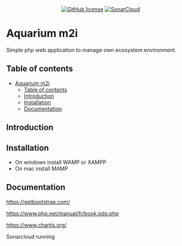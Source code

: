 <div align="center">

[![GitHub license](https://img.shields.io/github/license/Edenskull/aquarium-connecte-m2i?color=blue&style=for-the-badge)](https://github.com/Edenskull/aquarium-connecte-m2i/blob/master/LICENSE)
[![SonarCloud](https://sonarcloud.io/images/project_badges/sonarcloud-black.svg)](https://sonarcloud.io/dashboard?id=Edenskull_aquarium-connecte-m2i)

</div> 

# Aquarium m2i
Simple php web application to manage own ecosystem environment. 

## Table of contents
- [Aquarium m2i](#aquarium-m2i)
  - [Table of contents](#table-of-contents)
  - [Introduction](#introduction)
  - [Installation](#installation)
  - [Documentation](#documentation)

## Introduction



## Installation

* On windows install WAMP or XAMPP
* On mac install MAMP

## Documentation

https://getbootstrap.com/

https://www.php.net/manual/fr/book.pdo.php

https://www.chartjs.org/

Sonarcloud running
